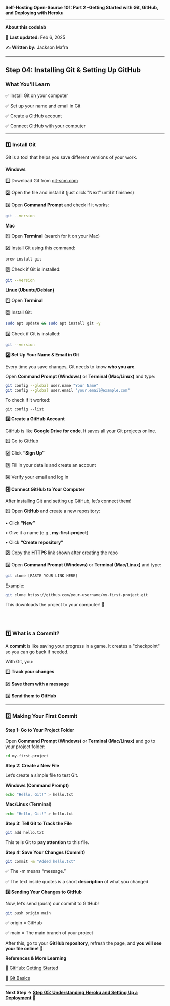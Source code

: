 **Self-Hosting Open-Source 101: Part 2 -Getting Started with Git, GitHub, and Deploying with Heroku**

---
**About this codelab**

📅 **Last updated:** Feb 6, 2025

✍️ **Written by:** Jackson Mafra

---

## ****Step 04: Installing Git & Setting Up GitHub****



### ****What You’ll Learn****

✅ Install Git on your computer

✅ Set up your name and email in Git

✅ Create a GitHub account

✅ Connect GitHub with your computer



---



### ****1️⃣ Install Git****



Git is a tool that helps you save different versions of your work.



#### ****Windows****

1️⃣ Download Git from [git-scm.com](https://git-scm.com/downloads)

2️⃣ Open the file and install it (just click "Next" until it finishes)

3️⃣ Open ****Command Prompt**** and check if it works:

```sh
git --version
```


**Mac**



1️⃣ Open **Terminal** (search for it on your Mac)

2️⃣ Install Git using this command:


```sh
brew install git
```


3️⃣ Check if Git is installed:


```sh
git --version
```


**Linux (Ubuntu/Debian)**



1️⃣ Open **Terminal**

2️⃣ Install Git:


```sh
sudo apt update && sudo apt install git -y
```


3️⃣ Check if Git is installed:


```sh
git --version
```


**2️⃣ Set Up Your Name & Email in Git**



Every time you save changes, Git needs to know **who you are**.



Open **Command Prompt (Windows)** or **Terminal (Mac/Linux)** and type:


```sh
git config --global user.name "Your Name"
git config --global user.email "your.email@example.com"
```


To check if it worked:


```
git config --list
```


**3️⃣ Create a GitHub Account**



GitHub is like **Google Drive for code**. It saves all your Git projects online.



1️⃣ Go to [GitHub](https://github.com/)

2️⃣ Click **“Sign Up”**

3️⃣ Fill in your details and create an account

4️⃣ Verify your email and log in



**4️⃣ Connect GitHub to Your Computer**



After installing Git and setting up GitHub, let’s connect them!



1️⃣ Open **GitHub** and create a new repository:

•  Click **“New”**

•  Give it a name (e.g., **my-first-project**)

•  Click **“Create repository”**



2️⃣ Copy the **HTTPS** link shown after creating the repo



3️⃣ Open **Command Prompt (Windows)** or **Terminal (Mac/Linux)** and type:


```sh
git clone [PASTE YOUR LINK HERE]
```


Example:


```sh
git clone https://github.com/your-username/my-first-project.git
```


This downloads the project to your computer! 🎉

<br/><br/>

### ****1️⃣ What is a Commit?****

A ****commit**** is like saving your progress in a game. It creates a "checkpoint" so you can go back if needed.


With Git, you:

1️⃣ ****Track your changes****

2️⃣ ****Save them with a message****

3️⃣ ****Send them to GitHub****

---

### ****2️⃣ Making Your First Commit****



#### ****Step 1: Go to Your Project Folder****

Open ****Command Prompt (Windows)**** or ****Terminal (Mac/Linux)**** and go to your project folder:



```sh
cd my-first-project
```


**Step 2: Create a New File**


Let’s create a simple file to test Git.


**Windows (Command Prompt)**


```sh
echo "Hello, Git!" > hello.txt
```


**Mac/Linux (Terminal)**


```sh
echo "Hello, Git!" > hello.txt
```


**Step 3: Tell Git to Track the File**


```sh
git add hello.txt
```


This tells Git to **pay attention** to this file.



**Step 4: Save Your Changes (Commit)**


```sh
git commit -m "Added hello.txt"
```


✅ The -m means “message.”

✅ The text inside quotes is a short **description** of what you changed.



**3️⃣ Sending Your Changes to GitHub**



Now, let’s send (push) our commit to GitHub!


```sh
git push origin main
```


✅ origin = GitHub

✅ main = The main branch of your project



After this, go to your **GitHub repository**, refresh the page, and **you will see your file online!** 🎉

**References & More Learning**



📌 [GitHub: Getting Started](https://docs.github.com/en/get-started)

📌 [Git Basics](https://www.w3schools.com/git/)

---

**Next Step →** [**Step 05: Understanding Heroku and Setting Up a Deployment**](step-05.md) **🚀**